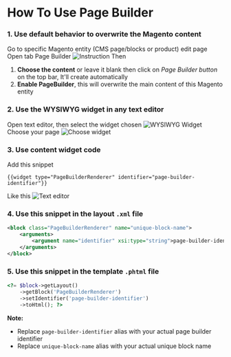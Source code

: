 # How To Use Page Builder

### 1. Use default behavior to overwrite the Magento content
Go to specific Magento entity (CMS page/blocks or product) edit page
Open tab Page Builder
![Instruction ](https://i.imgur.com/y656InF.png)
Then
1. **Choose the content** or leave it blank then click on _Page Builder button_ on the top bar, It'll create automatically
2. **Enable PageBuilder**, this will overwrite the main content of this Magento entity

### 2. Use the WYSIWYG widget in any text editor
Open text editor, then select the widget chosen
![WYSIWYG Widget](https://i.imgur.com/uMwCbej.png)
Choose your page
![Choose widget](https://i.imgur.com/8n7H664.png)

### 3. Use content widget code
Add this snippet

```
{{widget type="PageBuilderRenderer" identifier="page-builder-identifier"}}
```

Like this
![Text editor](https://i.imgur.com/ZNCdTVA.png)

### 4. Use this snippet in the layout `.xml` file

```xml
<block class="PageBuilderRenderer" name="unique-block-name">
    <arguments>
        <argument name="identifier" xsi:type="string">page-builder-identifier</argument>
    </arguments>
</block>
```

### 5. Use this snippet in the template `.phtml` file

```php
<?= $block->getLayout()
    ->getBlock('PageBuilderRenderer')
    ->setIdentifier('page-builder-identifier')
    ->toHtml(); ?>
```


**Note:**
* Replace `page-builder-identifier` alias with your actual page builder identifier
* Replace `unique-block-name` alias with your actual unique block name

